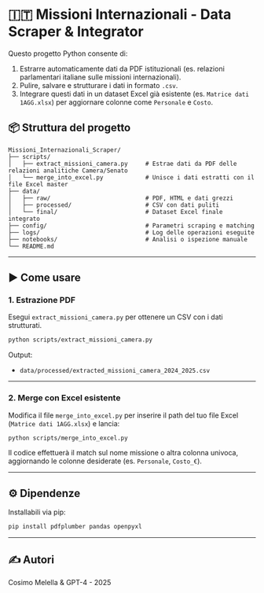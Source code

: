
# 🇮🇹 Missioni Internazionali - Data Scraper & Integrator

Questo progetto Python consente di:
1. Estrarre automaticamente dati da PDF istituzionali (es. relazioni parlamentari italiane sulle missioni internazionali).
2. Pulire, salvare e strutturare i dati in formato `.csv`.
3. Integrare questi dati in un dataset Excel già esistente (es. `Matrice dati 1AGG.xlsx`) per aggiornare colonne come `Personale` e `Costo`.

## 📦 Struttura del progetto

```
Missioni_Internazionali_Scraper/
├── scripts/
│   ├── extract_missioni_camera.py     # Estrae dati da PDF delle relazioni analitiche Camera/Senato
│   └── merge_into_excel.py            # Unisce i dati estratti con il file Excel master
├── data/
│   ├── raw/                           # PDF, HTML e dati grezzi
│   ├── processed/                     # CSV con dati puliti
│   └── final/                         # Dataset Excel finale integrato
├── config/                            # Parametri scraping e matching
├── logs/                              # Log delle operazioni eseguite
├── notebooks/                         # Analisi o ispezione manuale
└── README.md
```

---

## ▶️ Come usare

### 1. Estrazione PDF

Esegui `extract_missioni_camera.py` per ottenere un CSV con i dati strutturati.

```bash
python scripts/extract_missioni_camera.py
```

Output:
- `data/processed/extracted_missioni_camera_2024_2025.csv`

---

### 2. Merge con Excel esistente

Modifica il file `merge_into_excel.py` per inserire il path del tuo file Excel (`Matrice dati 1AGG.xlsx`) e lancia:

```bash
python scripts/merge_into_excel.py
```

Il codice effettuerà il match sul nome missione o altra colonna univoca, aggiornando le colonne desiderate (es. `Personale`, `Costo_€`).

---

## ⚙️ Dipendenze

Installabili via pip:

```bash
pip install pdfplumber pandas openpyxl
```

---

## ✍️ Autori
Cosimo Melella & GPT-4 - 2025

